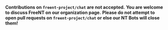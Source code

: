 **Contributions on `freent-project/chat` are not accepted.**
**You are welcome to discuss FreeNT on our organization page.**
**Please do not attempt to open pull requests on `freent-project/chat` or else our NT Bots will close them!**
